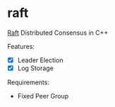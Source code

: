 # raft
[Raft](https://raft.github.io/raft.pdf) Distributed Consensus in C++

Features:
- [X] Leader Election
- [X] Log Storage

Requirements:
- Fixed Peer Group
